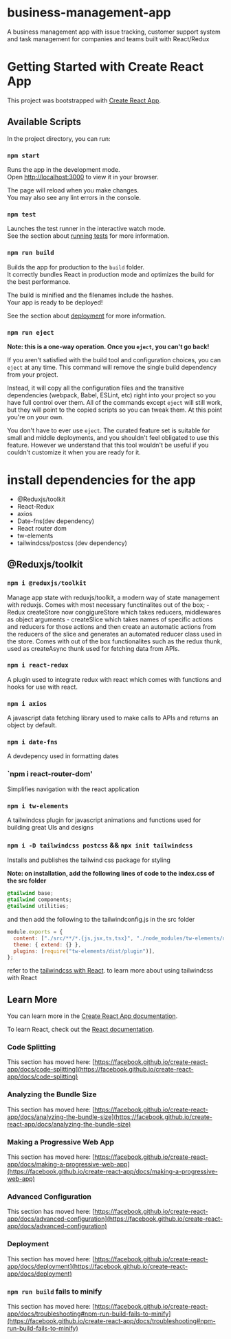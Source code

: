 # business-management-app

A business management app with issue tracking, customer support system and task management for companies and teams built with React/Redux

# Getting Started with Create React App

This project was bootstrapped with [Create React App](https://github.com/facebook/create-react-app).

## Available Scripts

In the project directory, you can run:

### `npm start`

Runs the app in the development mode.\
Open [http://localhost:3000](http://localhost:3000) to view it in your browser.

The page will reload when you make changes.\
You may also see any lint errors in the console.

### `npm test`

Launches the test runner in the interactive watch mode.\
See the section about [running tests](https://facebook.github.io/create-react-app/docs/running-tests) for more information.

### `npm run build`

Builds the app for production to the `build` folder.\
It correctly bundles React in production mode and optimizes the build for the best performance.

The build is minified and the filenames include the hashes.\
Your app is ready to be deployed!

See the section about [deployment](https://facebook.github.io/create-react-app/docs/deployment) for more information.

### `npm run eject`

**Note: this is a one-way operation. Once you `eject`, you can't go back!**

If you aren't satisfied with the build tool and configuration choices, you can `eject` at any time. This command will remove the single build dependency from your project.

Instead, it will copy all the configuration files and the transitive dependencies (webpack, Babel, ESLint, etc) right into your project so you have full control over them. All of the commands except `eject` will still work, but they will point to the copied scripts so you can tweak them. At this point you're on your own.

You don't have to ever use `eject`. The curated feature set is suitable for small and middle deployments, and you shouldn't feel obligated to use this feature. However we understand that this tool wouldn't be useful if you couldn't customize it when you are ready for it.

# install dependencies for the app

- @Reduxjs/toolkit
- React-Redux
- axios
- Date-fns(dev dependency)
- React router dom
- tw-elements
- tailwindcss/postcss (dev dependency)

## @Reduxjs/toolkit

### `npm i @reduxjs/toolkit`

Manage app state with reduxjs/toolkit, a modern way of state management with reduxjs.
Comes with most necessary functinalites out of the box; - Redux createStore now congigureStore which takes reducers, middlewares as object arguments - createSlice which takes names of specific actions and reducers for those actions and then create an automatic actions from the reducers of the slice and generates an automated reducer class used in the store.
Comes with out of the box functionalites such as the redux thunk, used as createAsync thunk used for fetching data from APIs.

### `npm i react-redux`

A plugin used to integrate redux with react which comes with functions and hooks for use with react.

### `npm i axios`

A javascript data fetching library used to make calls to APIs and returns an object by default.

### `npm i date-fns`

A devdepency used in formatting dates

### `npm i react-router-dom'

Simplifies navigation with the react application

### `npm i tw-elements`

A tailwindcss plugin for javascript animations and functions used for building great UIs and designs

### `npm i -D tailwindcss postcss` && `npx init tailwindcss`

Installs and publishes the tailwind css package for styling

**Note: on installation, add the following lines of code to the index.css of the src folder**

```css
@tailwind base;
@tailwind components;
@tailwind utilities;
```

and then add the following to the tailwindconfig.js in the src folder

```js
module.exports = {
  content: ["./src/**/*.{js,jsx,ts,tsx}", "./node_modules/tw-elements/dist/js/**/*.js"],
  theme: { extend: {} },
  plugins: [require("tw-elements/dist/plugin")],
};
```

refer to the [tailwindcss with React](https://tailwindcss.com/docs/guides/create-react-app).
to learn more about using tailwindcss with React

## Learn More

You can learn more in the [Create React App documentation](https://facebook.github.io/create-react-app/docs/getting-started).

To learn React, check out the [React documentation](https://reactjs.org/).

### Code Splitting

This section has moved here: [https://facebook.github.io/create-react-app/docs/code-splitting](https://facebook.github.io/create-react-app/docs/code-splitting)

### Analyzing the Bundle Size

This section has moved here: [https://facebook.github.io/create-react-app/docs/analyzing-the-bundle-size](https://facebook.github.io/create-react-app/docs/analyzing-the-bundle-size)

### Making a Progressive Web App

This section has moved here: [https://facebook.github.io/create-react-app/docs/making-a-progressive-web-app](https://facebook.github.io/create-react-app/docs/making-a-progressive-web-app)

### Advanced Configuration

This section has moved here: [https://facebook.github.io/create-react-app/docs/advanced-configuration](https://facebook.github.io/create-react-app/docs/advanced-configuration)

### Deployment

This section has moved here: [https://facebook.github.io/create-react-app/docs/deployment](https://facebook.github.io/create-react-app/docs/deployment)

### `npm run build` fails to minify

This section has moved here: [https://facebook.github.io/create-react-app/docs/troubleshooting#npm-run-build-fails-to-minify](https://facebook.github.io/create-react-app/docs/troubleshooting#npm-run-build-fails-to-minify)

